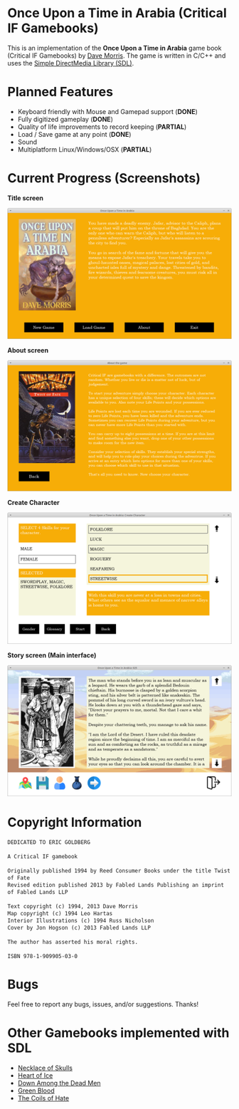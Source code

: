 # Once Upon a Time in Arabia (Critical IF Gamebooks)

This is an implementation of the **Once Upon a Time in Arabia** game book (Critical IF Gamebooks) by [Dave Morris](https://fabledlands.blogspot.com/). The game is written in C/C++ and uses the [Simple DirectMedia Library (SDL)](https://www.libsdl.org/).

# Planned Features

- Keyboard friendly with Mouse and Gamepad support (**DONE**)
- Fully digitized gameplay (**DONE**)
- Quality of life improvements to record keeping (**PARTIAL**)
- Load / Save game at any point (**DONE**)
- Sound
- Multiplatform Linux/Windows/OSX (**PARTIAL**)

# Current Progress (Screenshots)

**Title screen**

![Title Screen](/screenshots/title-screen.png)

**About screen**

![About Screen](/screenshots/about-screen.png)

**Create Character**

![Create Character](/screenshots/create-character.png)

**Story screen (Main interface)**

![Story Screen](/screenshots/story-screen.png)

# Copyright Information 

```
DEDICATED TO ERIC GOLDBERG

A Critical IF gamebook

Originally published 1994 by Reed Consumer Books under the title Twist of Fate
Revised edition published 2013 by Fabled Lands Publishing an imprint of Fabled Lands LLP

Text copyright (c) 1994, 2013 Dave Morris
Map copyright (c) 1994 Leo Hartas
Interior Illustrations (c) 1994 Russ Nicholson
Cover by Jon Hogson (c) 2013 Fabled Lands LLP

The author has asserted his moral rights.

ISBN 978-1-909905-03-0
```

# Bugs

Feel free to report any bugs, issues, and/or suggestions. Thanks!

# Other Gamebooks implemented with SDL

- [Necklace of Skulls](https://www.github.com/daelsepara/sdl-skulls)
- [Heart of Ice](https://www.github.com/daelsepara/sdl-heart)
- [Down Among the Dead Men](https://www.github.com/daelsepara/sdl-dead)
- [Green Blood](https://www.github.com/daelsepara/sdl-green)
- [The Coils of Hate](https://www.github.com/daelsepara/sdl-coils)
